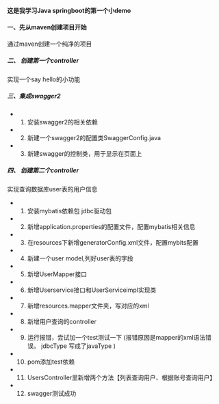 #### 这是我学习Java springboot的第一个小demo

#### 一、先从maven创建项目开始

通过maven创建一个纯净的项目

##### 二、 创建第一个controller

实现一个say hello的小功能


##### 三、集成swagger2
  - 1. 安装swagger2的相关依赖
  - 2. 新建一个swagger2的配置类SwaggerConfig.java
  - 3. 新建swagger的控制类，用于显示在页面上


##### 四、 创建第二个controller

实现查询数据库user表的用户信息
  - 1. 安装mybatis依赖包 jdbc驱动包
  - 2. 新增application.properties的配置文件，配置mybatis相关信息
  - 3. 在resources下新增generatorConfig.xml文件，配置mybits配置
  - 4. 新建一个user model,列好user表的字段
  - 5. 新增UserMapper接口
  - 6. 新增Userservice接口和UserServiceimpl实现类
  - 7. 新增resources.mapper文件夹，写对应的xml
  - 8. 新增用户查询的controller
  - 9. 运行报错，尝试加一个test测试一下 (报错原因是mapper的xml语法错误。 jdbcType 写成了javaType )
  - 10. pom添加test依赖
  - 11. UsersController里新增两个方法【列表查询用户、根据账号查询用户】
  - 12. swagger测试成功


